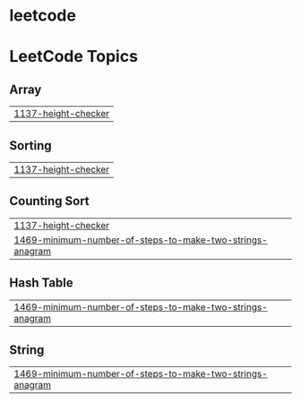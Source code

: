 # leetcode
<!---LeetCode Topics Start-->
# LeetCode Topics
## Array
|  |
| ------- |
| [1137-height-checker](https://github.com/jedi0605/leetcode/tree/master/1137-height-checker) |
## Sorting
|  |
| ------- |
| [1137-height-checker](https://github.com/jedi0605/leetcode/tree/master/1137-height-checker) |
## Counting Sort
|  |
| ------- |
| [1137-height-checker](https://github.com/jedi0605/leetcode/tree/master/1137-height-checker) |
| [1469-minimum-number-of-steps-to-make-two-strings-anagram](https://github.com/jedi0605/leetcode/tree/master/1469-minimum-number-of-steps-to-make-two-strings-anagram) |
## Hash Table
|  |
| ------- |
| [1469-minimum-number-of-steps-to-make-two-strings-anagram](https://github.com/jedi0605/leetcode/tree/master/1469-minimum-number-of-steps-to-make-two-strings-anagram) |
## String
|  |
| ------- |
| [1469-minimum-number-of-steps-to-make-two-strings-anagram](https://github.com/jedi0605/leetcode/tree/master/1469-minimum-number-of-steps-to-make-two-strings-anagram) |
<!---LeetCode Topics End-->